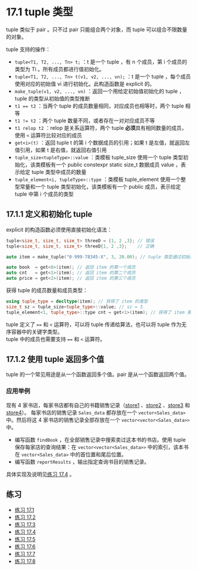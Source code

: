 # 17.1 tuple 类型

tuple 类似于 pair 。只不过 pair 只能组合两个对象，而 tuple 可以组合不限数量的对象。

tuple 支持的操作：

* `tuple<T1, T2, ..., Tn> t;` ：t 是一个 tuple ，有 n 个成员，第 i 个成员的类型为 Ti 。所有成员都进行值初始化。
* `tuple<T1, T2, ..., Tn> t(v1, v2, ..., vn);` ：t 是一个 tuple ，每个成员使用对应的初始值 vi 进行初始化。此构造函数是 explicit 的。
* `make_tuple(v1, v2, ..., vn)` ：返回一个用给定初始值初始化的 tuple ，tuple 的类型从初始值的类型推断
* `t1 == t2` ：当两个 tuple 的成员数量相同，对应成员也相等时，两个 tuple 相等
* `t1 != t2` ：两个 tuple 数量不同，或者存在一对对应成员不等
* `t1 relop t2` ：relop 是关系运算符，两个 tuple **必须**具有相同数量的成员，使用 `<` 运算符比较对应的成员
* `get<i>(t)` ：返回 tuple t 的第 i 个数据成员的引用；如果 t 是左值，就返回左值引用，如果 t 是右值，就返回右值引用
* `tuple_size<tupleType>::value` ：类模板 tuple_size 使用一个 tuple 类型初始化，该类模板有一个 public constexpr static size_t 数据成员 value ，表示给定 tuple 类型中成员的数量
* `tuple_element<i, tupleType>::type` ：类模板 tuple_element 使用一个整型常量和一个 tuple 类型初始化，该类模板有一个 public 成员，表示给定 tuple 中第 i 个成员的类型

## 17.1.1 定义和初始化 tuple

explicit 的构造函数必须使用直接初始化语法：

```cpp
tuple<size_t, size_t, size_t> threeD = {1, 2 ,3}; // 错误
tuple<size_t, size_t, size_t> threeD{1, 2 ,3};    // 正确
```

```cpp
auto item = make_tuple("0-999-78345-X", 3, 20.00); // tuple 类型通过初始值推断

auto book  = get<0>(item); // 返回 item 的第一个成员
auto cnt   = get<1>(item); // 返回 item 的第二个成员
auto price = get<2>(item); // 返回 item 的第三个成员
```

获得 tuple 的成员数量和成员类型：

```cpp
using tuple_type = decltype(item); // 获得了 item 的类型
size_t sz = tuple_size<tuple_type>::value; // sz = 3
tuple_element<1, tuple_type>::type cnt = get<1>(item); // 获得了 item 第二个成员的类型
```

tuple 定义了 `==` 和 `<` 运算符，可以将 tuple 传递给算法，也可以将 tuple 作为无序容器中的关键字类型。  
tuple 中的成员也需要支持 `==` 和 `<` 运算符。

## 17.1.2 使用 tuple 返回多个值

tuple 的一个常见用途是从一个函数返回多个值。pair 是从一个函数返回两个值。

### 应用举例

现有 4 家书店，每家书店都有自己的书籍销售记录（[store1](../data/store1) 、[store2](../data/store2) 、[store3](../data/store3) 和 [store4](../data/store4)）。
每家书店的销售记录 `Sales_data` 都存放在一个 `vector<Sales_data>` 中。然后将这 4 家书店的销售记录全部存放在一个 `vector<vector<Sales_data>>` 中。

* 编写函数 `findBook` ，在全部销售记录中搜索卖过这本书的书店。使用 tuple 保存每家店的查询结果：在 `vector<vector<Sales_data>>` 中的索引，该本书在 `vector<Sales_data>` 中的首位置和尾后位置。
* 编写函数 `reportResults` ，输出指定查询书目的销售记录。

具体实现及说明见[练习 17.4](../src/quiz_17.4.cpp) 。

## 练习

* [练习 17.1](../src/quiz_17.1.cpp)
* [练习 17.2](../src/quiz_17.2.cpp)
* [练习 17.3](../src/quiz_17.3.md)
* [练习 17.4](../src/quiz_17.4.cpp)
* [练习 17.5](../src/quiz_17.5.cpp)
* [练习 17.6](../src/quiz_17.6.cpp)
* [练习 17.7](../src/quiz_17.7.md)
* [练习 17.8](../src/quiz_17.8.md)

